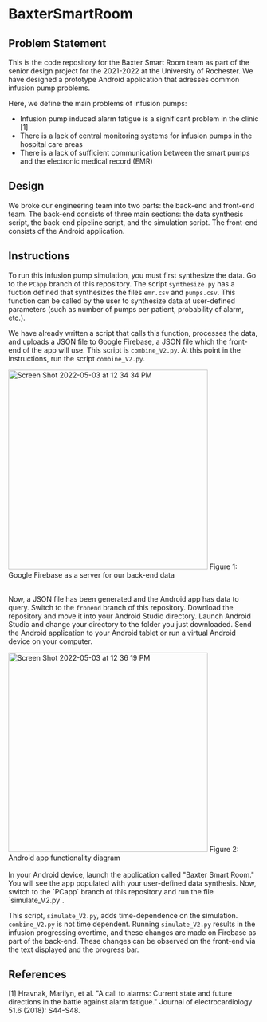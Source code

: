 # BaxterSmartRoom
## Problem Statement
This is the code repository for the Baxter Smart Room team as part of the senior design project for the 2021-2022 at the University of Rochester. We have designed a prototype Android application that  adresses common infusion pump problems.

Here, we define the main problems of infusion pumps:
* Infusion pump induced alarm fatigue is a significant problem in the clinic [1]
* There is a lack of central monitoring systems for infusion pumps in the hospital care areas
* There is a lack of sufficient communication between the smart pumps and the electronic medical record (EMR)

## Design
We broke our engineering team into two parts: the back-end and front-end team. The back-end consists of three main sections: the data synthesis script, the back-end pipeline script, and the simulation script. The front-end consists of the Android application.

## Instructions
To run this infusion pump simulation, you must first synthesize the data. Go to the `PCapp` branch of this repository. The script `synthesize.py` has a fuction defined that synthesizes the files `emr.csv` and `pumps.csv`. This function can be called by the user to synthesize data at user-defined parameters (such as number of pumps per patient, probability of alarm, etc.).

We have already written a script that calls this function, processes the data, and uploads a JSON file to Google Firebase, a JSON file which the front-end of the app will use. This script is `combine_V2.py`. At this point in the instructions, run the script `combine_V2.py`.

<img width="400" alt="Screen Shot 2022-05-03 at 12 34 34 PM" src="https://user-images.githubusercontent.com/59581492/166498482-fc7805ab-7870-4d36-b605-da7bd08cf0e0.png">
Figure 1: Google Firebase as a server for our back-end data
<br />
<br />

Now, a JSON file has been generated and the Android app has data to query. Switch to the `fronend` branch of this repository. Download the repository and move it into your Android Studio directory. Launch Android Studio and change your directory to the folder you just downloaded. Send the Android application to your Android tablet or run a virtual Android device on your computer.

<img width="400" alt="Screen Shot 2022-05-03 at 12 36 19 PM" src="https://user-images.githubusercontent.com/59581492/166499087-79329bb3-a1f9-487b-9262-bd9e31efce40.png">
Figure 2: Android app functionality diagram
<br />
<br />
In your Android device, launch the application called "Baxter Smart Room." You will see the app populated with your user-defined data synthesis. Now, switch to the `PCapp` branch of this repository and run the file `simulate_V2.py`.

This script, `simulate_V2.py`, adds time-dependence on the simulation. `combine_V2.py` is not time dependent. Running `simulate_V2.py` results in the infusion progressing overtime, and these changes are made on Firebase as part of the back-end. These changes can be observed on the front-end via the text displayed and the progress bar.

## References
[1] Hravnak, Marilyn, et al. "A call to alarms: Current state and future directions in the battle against alarm fatigue." Journal of electrocardiology 51.6 (2018): S44-S48.
